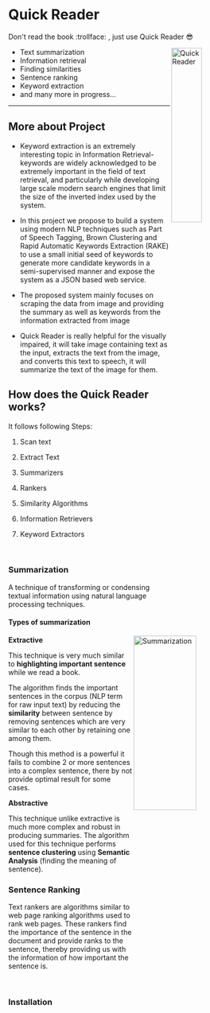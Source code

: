 # Quick Reader

Don't read the  book   :trollface: , just use Quick Reader   :sunglasses:


<img src="https://thumbs.dreamstime.com/b/person-reader-books-studying-preparing-exam-speed-reading-education-knowledge-concept-woman-fiction-literature-leisure-256904883.jpg"
align="right" 
     title="Quick Reader" width="35%" height="30%">

- Text summarization
- Information retrieval
- Finding similarities 
- Sentence ranking
- Keyword extraction
- and many more in progress...


<hr>

## More about Project

* Keyword extraction is an extremely interesting topic in Information Retrieval- keywords are widely acknowledged to be extremely important in the field of text retrieval, and particularly while developing large scale modern search engines that limit the size of the inverted index used by the system.

* In this project we propose to build a system using modern NLP techniques such as Part of Speech Tagging, Brown Clustering and Rapid Automatic Keywords Extraction (RAKE) to use a small initial seed of keywords to generate more candidate keywords in a semi-supervised manner and expose the system as a JSON based web service.

* The proposed system mainly focuses on scraping the data from image and providing the summary as well as keywords from the information extracted from  image

* Quick Reader is really helpful for the visually impaired,  it will take image containing text as the input, extracts the text from the image, and converts this text to speech, it will summarize the text of the image for them.



## How does the Quick Reader works?


It follows following Steps:

1. Scan text
2. Extract Text
4.  Summarizers
5. Rankers
6. Similarity Algorithms
7. Information Retrievers
8. Keyword Extractors

     <br>

### Summarization

A technique of transforming or condensing textual information using natural language processing techniques.


#### Types of summarization

<img src="https://user-images.githubusercontent.com/43802499/99897230-d5107a00-2cbd-11eb-8b7a-de7e3e0b7bc3.jpeg" 
align="right"
     title="Summarization" width="50%" height="30%">

**Extractive** 

This technique is very much similar to **highlighting important sentence** while we read a book.

The algorithm finds the important sentences in the corpus (NLP term for raw input text) by reducing the **similarity** between sentence by removing sentences which are very similar to each other by retaining one among them.

Though this method is a powerful it fails to combine 2 or more sentences into a complex sentence, there by not provide optimal result for some cases.


**Abstractive**

This technique unlike extractive is much more complex and robust in producing summaries. The algorithm used for this technique performs **sentence clustering** using **Semantic Analysis** (finding the meaning of sentence).


### Sentence Ranking

Text rankers are algorithms similar to web page ranking algorithms used to rank web pages. These rankers find the importance of the sentence in the document and provide ranks to the sentence, thereby providing us with the information of how important the sentence is.

<br>

### Installation
